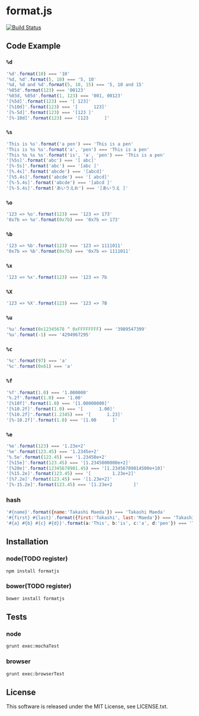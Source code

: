 # format.js

[![Build Status](https://travis-ci.org/tmaeda1981jp/format.js.png?branch=master)](https://travis-ci.org/tmaeda1981jp/format.js)

## Code Example

### `%d`

```javascript
'%d'.format(10) === '10'
'%d, %d'.format(5, 10) === '5, 10'
'%d, %d and %d'.format(5, 10, 15) === '5, 10 and 15'
'%05d'.format(123) === '00123'
'%03d, %05d'.format(1, 123) === '001, 00123'
'[%5d]'.format(123) === '[ 123]'
'[%10d]'.format(123) === '[      123]'
'[%-5d]'.format(123) === '[123 ]'
'[%-10d]'.format(123) === '[123      ]'
```

### `%s`

```javascript
'This is %s'.format('a pen') === 'This is a pen'
'This is %s %s'.format('a', 'pen') === 'This is a pen'
'This %s %s %s'.format('is', 'a', 'pen') === 'This is a pen'
'[%5s]'.format('abc') === '[ abc]'
'[%-5s]'.format('abc') === '[abc ]'
'[%.4s]'.format('abcde') === '[abcd]'
'[%5.4s]'.format('abcde') === '[ abcd]'
'[%-5.4s]'.format('abcde') === '[abcd ]'
'[%-5.4s]'.format('あいうえお') === '[あいうえ ]'
```

### `%o`

```javascript
'123 => %o'.format(123) === '123 => 173'
'0x7b => %o'.format(0x7b) === '0x7b => 173'
```

### `%b`

```javascript
'123 => %b'.format(123) === '123 => 1111011'
'0x7b => %b'.format(0x7b) === '0x7b => 1111011'
```

### `%x`

```javascript
'123 => %x'.format(123) === '123 => 7b
```

### `%X`

```javascript
'123 => %X'.format(123) === '123 => 7B
```

### `%u`

```javascript
'%u'.format(0x12345678 ^ 0xFFFFFFFF) === '3989547399'
'%u'.format(-1) === '4294967295'
```

### `%c`

```javascript
'%c'.format(97) === 'a'
'%c'.format(0x61) === 'a'
```

### `%f`

```javascript
'%f'.format(1.0) === '1.000000'
'%.2f'.format(1.0) === '1.00'
'[%10f]'.format(1.0) === '[1.00000000]'
'[%10.2f]'.format(1.0) === '[      1.00]'
'[%10.2f]'.format(1.2345) === '[      1.23]'
'[%-10.2f]'.format(1.0) === '[1.00      ]'
```
### `%e`

```javascript
'%e'.format(123) === '1.23e+2'
'%e'.format(123.45) === '1.2345e+2'
'%.5e'.format(123.45) === '1.23450e+2'
'[%15e]'.format(123.45) === '[1.2345000000e+2]'
'[%20e]'.format(12345678901.45) === '[1.23456789014500e+10]'
'[%15.2e]'.format(123.45) === '[        1.23e+2]'
'[%7.2e]'.format(123.45) === '[1.23e+2]'
'[%-15.2e]'.format(123.45) === '[1.23e+2        ]'
```
### hash

```javascript
'#{name}'.format({name:'Takashi Maeda'}) === 'Takashi Maeda'
'#{first} #{last}'.format({first:'Takashi', last:'Maeda'}) === 'Takashi Maeda'
'#{a} #{b} #{c} #{d}}'.format(a:'This', b:'is', c:'a', d:'pen'}) === 'This is a pen'
```

## Installation

### node(TODO register)

```bash
npm install formatjs
```

### bower(TODO register)

```bash
bower install formatjs
```

## Tests

### node

```bash
grunt exec:mochaTest
```

### browser

```bash
grunt exec:browserTest
```

## License

This software is released under the MIT License, see LICENSE.txt.
